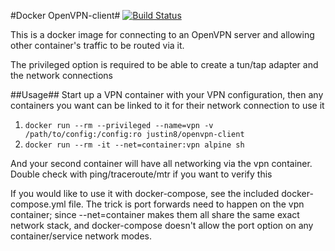 #Docker OpenVPN-client#
[![Build Status](https://jenkins.dray.be/buildStatus/icon?job=docker_openvpn-client)](https://jenkins.dray.be/job/docker_openvpn-client)

This is a docker image for connecting to an OpenVPN server and allowing other container's traffic to be routed via it.

The privileged option is required to be able to create a tun/tap adapter and the network connections

##Usage##
Start up a VPN container with your VPN configuration, then any containers you want can be linked to it for their network connection to use it
1. `docker run --rm --privileged --name=vpn -v /path/to/config:/config:ro justin8/openvpn-client`
2. `docker run --rm -it --net=container:vpn alpine sh`

And your second container will have all networking via the vpn container. Double check with ping/traceroute/mtr if you want to verify this

If you would like to use it with docker-compose, see the included docker-compose.yml file. The trick is port forwards need to happen on the vpn container; since --net=container makes them all share the same exact network stack, and docker-compose doesn't allow the port option on any container/service network modes.

